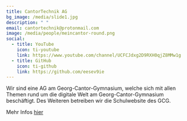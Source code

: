 ```yaml
---
title: CantorTechnik AG
bg_image: /media/slide1.jpg
description: " "
email: cantortechnik@protonmail.com
image: /media/people/meincantor-round.png
social:
  - title: YouTube
    icon: ti-youtube
    link: https://www.youtube.com/channel/UCFCJdxg2D9RXH0qjZ8MMw1g
  - title: GitHub
    icon: ti-github
    link: https://github.com/eesev9ie
---
```

Wir sind eine AG am Georg-Cantor-Gymnasium, welche sich mit allen Themen rund um die digitale Welt am Georg-Cantor-Gymnasium beschäftigt. Des Weiteren betreiben wir die Schulwebsite des GCG.

Mehr Infos [hier](/de/ganztagsangebote/cantortechnik/)